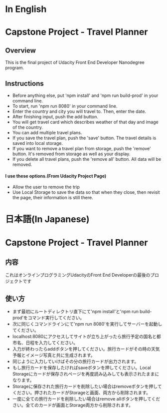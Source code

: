 # In English
# Capstone Project - Travel Planner

## Overview
This is the final project of Udacity Front End Developer Nanodegree program.

## Instructions
* Before anything else, put 'npm install' and 'npm run build-prod' in your command line.
* To start, run 'npm run 8080' in your command line.
* Enter the country and city you will travel to. Then, enter the date.
* After finishing input, push the add button.
* You will get travel card which describes weather of that day and image of the country.
* You can add multiple travel plans.
* If you save the travel plan, push the 'save' button. The travel details is saved into local storage.
* If you want to remove a travel plan from storage, push the 'remove' button. It's removed from storage as well as your display.
* If you delete all travel plans, push the 'remove all' button. All data will be removed.

#### I use these options.(From Udacity Project Page)
* Allow the user to remove the trip
* Use Local Storage to save the data so that when they close, then revisit the page, their information is still there.

# 日本語(In Japanese)
# Capstone Project - Travel Planner

## 内容
これはオンラインプログラミングUdacityのFront End Developerの最後のプロジェクトです

## 使い方
* まず最初にルートディレクトリ直下にて'npm install'と'npm run build-prod'をコマンド実行してください。
* 次に同じくコマンドラインにて'npm run 8080'を実行してサーバーを起動してください。
* localhost:8080にアクセスしてサイトが立ち上がったら旅行予定の国名と都市名、日程を入力してください。
* 入力が終わったらaddボタンを押してください。旅行カードがその時の天気予報とイメージ写真と共に生成されます。
* 同じように入力していけばその分の旅行カードが出力されます。
* もし旅行カードを保存したければsaveボタンを押してください。Local Storageにカードが保存されページを再度読み込みしても表示されたままになります。
* Storageに保存された旅行カードを削除したい場合はremoveボタンを押してください。押されたカードがStorageと画面、両方から削除されます。
* 一度に全ての旅行カードを削除したい場合はremove allボタンを押してください。全てのカードが画面とStorage両方から削除されます。
